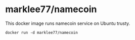 marklee77/namecoin
==================

This docker image runs namecoin service on Ubuntu trusty.

    docker run -d marklee77/namecoin
